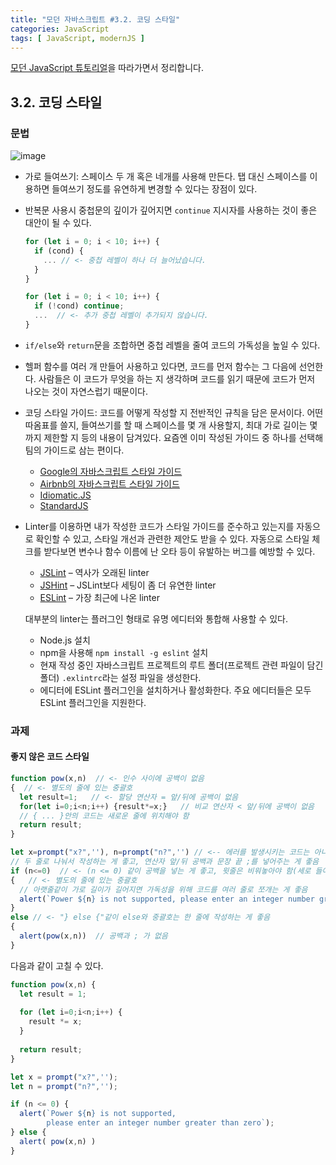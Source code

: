```yaml
---
title: "모던 자바스크립트 #3.2. 코딩 스타일"
categories: JavaScript
tags: [ JavaScript, modernJS ]
---
```


[모던 JavaScript 튜토리얼](https://ko.javascript.info/)을 따라가면서 정리합니다.

## 3.2. 코딩 스타일

### 문법

![image](https://user-images.githubusercontent.com/50407047/105571928-37a5f500-5d97-11eb-8c1b-4798ebbe9384.png)

- 가로 들여쓰기: 스페이스 두 개 혹은 네개를 사용해 만든다. 탭 대신 스페이스를 이용하면 들여쓰기 정도를 유연하게 변경할 수 있다는 장점이 있다. 

- 반복문 사용시 중첩문의 깊이가 깊어지면 `continue` 지시자를 사용하는 것이 좋은 대안이 될 수 있다. 

  ```js
  for (let i = 0; i < 10; i++) {
    if (cond) {
      ... // <- 중첩 레벨이 하나 더 늘어났습니다.
    }
  }
  ```

  ```js
  for (let i = 0; i < 10; i++) {
    if (!cond) continue;
    ...  // <- 추가 중첩 레벨이 추가되지 않습니다.
  }
  ```

- `if/else`와 `return`문을 조합하면 중첩 레벨을 줄여 코드의 가독성을 높일 수 있다. 

- 헬퍼 함수를 여러 개 만들어 사용하고 있다면, 코드를 먼저 함수는 그 다음에 선언한다. 사람들은 이 코드가 무엇을 하는 지 생각하며 코드를 읽기 때문에 코드가 먼저 나오는 것이 자연스럽기 때문이다. 

- 코딩 스타일 가이드: 코드를 어떻게 작성할 지 전반적인 규칙을 담은 문서이다. 어떤 따옴표를 쓸지, 들여쓰기를 할 때 스페이스를 몇 개 사용할지, 최대 가로 길이는 몇까지 제한할 지 등의 내용이 담겨있다. 요즘엔 이미 작성된 가이드 중 하나를 선택해 팀의 가이드로 삼는 편이다.

  - [Google의 자바스크립트 스타일 가이드](https://google.github.io/styleguide/jsguide.html)
  - [Airbnb의 자바스크립트 스타일 가이드](https://github.com/airbnb/javascript)
  - [Idiomatic.JS](https://github.com/rwaldron/idiomatic.js)
  - [StandardJS](https://standardjs.com/)

- Linter를 이용하면 내가 작성한 코드가 스타일 가이드를 준수하고 있는지를 자동으로 확인할 수 있고, 스타일 개선과 관련한 제안도 받을 수 있다. 자동으로 스타일 체크를 받다보면 변수나 함수 이름에 난 오타 등이 유발하는 버그를 예방할 수 있다.

  - [JSLint](http://www.jslint.com/) – 역사가 오래된 linter
  - [JSHint](http://www.jshint.com/) – JSLint보다 세팅이 좀 더 유연한 linter
  - [ESLint](http://eslint.org/) – 가장 최근에 나온 linter

  대부분의 linter는 플러그인 형태로 유명 에디터와 통합해 사용할 수 있다. 

  - Node.js 설치
  - npm을 사용해 `npm install -g eslint` 설치
  - 현재 작성 중인 자바스크립트 프로젝트의 루트 폴더(프로젝트 관련 파일이 담긴 폴더) `.exlintrc`라는 설정 파일을 생성한다.
  - 에디터에 ESLint 플러그인을 설치하거나 활성화한다. 주요 에디터들은 모두 ESLint 플러그인을 지원한다. 

### 과제

#### 좋지 않은 코드 스타일

```js
function pow(x,n)  // <- 인수 사이에 공백이 없음
{  // <- 별도의 줄에 있는 중괄호
  let result=1;   // <- 할당 연산자 = 앞/뒤에 공백이 없음
  for(let i=0;i<n;i++) {result*=x;}   // 비교 연산자 < 앞/뒤에 공백이 없음
  // { ... }안의 코드는 새로운 줄에 위치해야 함
  return result;
}

let x=prompt("x?",''), n=prompt("n?",'') // <-- 에러를 발생시키는 코드는 아니나,
// 두 줄로 나눠서 작성하는 게 좋고, 연산자 앞/뒤 공백과 문장 끝 ;를 넣어주는 게 좋음
if (n<=0)  // <- (n <= 0) 같이 공백을 넣는 게 좋고, 윗줄은 비워놓아야 함(세로 들여쓰기)
{   // <- 별도의 줄에 있는 중괄호
  // 아랫줄같이 가로 길이가 길어지면 가독성을 위해 코드를 여러 줄로 쪼개는 게 좋음
  alert(`Power ${n} is not supported, please enter an integer number greater than zero`);
}
else // <- "} else {"같이 else와 중괄호는 한 줄에 작성하는 게 좋음
{
  alert(pow(x,n))  // 공백과 ; 가 없음
}
```

다음과 같이 고칠 수 있다.

```js
function pow(x,n) {
  let result = 1;
  
  for (let i=0;i<n;i++) {
    result *= x;
  }
  
  return result;
}

let x = prompt("x?",''); 
let n = prompt("n?",'');

if (n <= 0) {
  alert(`Power ${n} is not supported, 
		please enter an integer number greater than zero`);
} else {
  alert( pow(x,n) )
}
```

